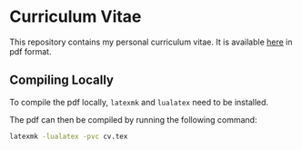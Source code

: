 # Curriculum Vitae

This repository contains my personal curriculum vitae.
It is available [here](https://github.com/pedroclobo/cv/releases/latest/download/cv.pdf) in pdf format.

## Compiling Locally

To compile the pdf locally, `latexmk` and `lualatex` need to be installed.

The pdf can then be compiled by running the following command:

```bash
latexmk -lualatex -pvc cv.tex
```
